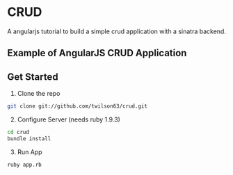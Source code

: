 # CRUD

A angularjs tutorial to build a simple crud application with a sinatra backend.

## Example of AngularJS CRUD Application

## Get Started

1. Clone the repo
``` sh
git clone git://github.com/twilson63/crud.git
```

2. Configure Server (needs ruby 1.9.3)

``` sh
cd crud
bundle install
```

3. Run App

``` sh
ruby app.rb
```
